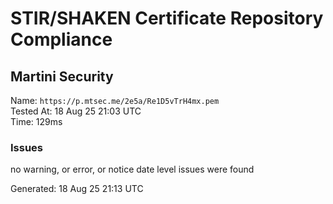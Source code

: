# STIR/SHAKEN Certificate Repository Compliance

## Martini Security

Name: `https://p.mtsec.me/2e5a/Re1D5vTrH4mx.pem`\
Tested At: 18 Aug 25 21:03 UTC\
Time: 129ms

### Issues

no warning, or error, or notice date level issues were found

Generated: 18 Aug 25 21:13 UTC
